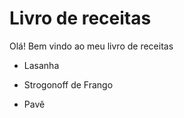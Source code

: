 # Livro de receitas

Olá! Bem vindo ao meu livro de receitas

- Lasanha

- Strogonoff de Frango

- Pavê
